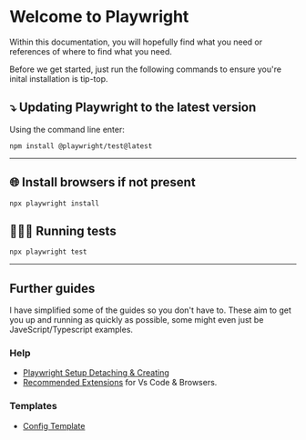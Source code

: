 # Welcome to Playwright

Within this documentation, you will hopefully find what you need or references of where to find what you need.

Before we get started, just run the following commands to ensure you're inital installation is tip-top.

## ⤵️ Updating Playwright to the latest version

Using the command line enter:

`npm install @playwright/test@latest`

---

## 🌐 Install browsers if not present

`npx playwright install`

## 🏃🏼‍➡️ Running tests

`npx playwright test`

---

## Further guides

I have simplified some of the guides so you don't have to.
These aim to get you up and running as quickly as possible, some might even just be JaveScript/Typescript examples.

### Help

- [Playwright Setup Detaching & Creating](./documents/PlaywrightSetup-Detaching%20and%20Creating.md)
- [Recommended Extensions](./documents/recommended-extensions.md) for Vs Code & Browsers.

### Templates

- [Config Template](../PlaywrightEcomm/documents/config-template-example.md)
